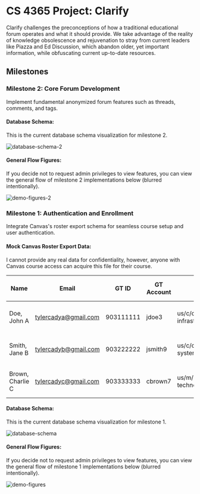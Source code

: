 # CS 4365 Project: Clarify
Clarify challenges the preconceptions of how a traditional educational forum operates and what
it should provide. We take advantage of the reality of knowledge obsolescence and rejuvenation
to stray from current leaders like Piazza and Ed Discussion, which abandon older, yet important
information, while obfuscating current up-to-date resources.
## Milestones

### Milestone 2: Core Forum Development
Implement fundamental anonymized forum features such as threads, comments, and tags.

#### Database Schema:
This is the current database schema visualization for milestone 2.

![database-schema-2](https://github.com/user-attachments/assets/91b48eb7-aba2-41e9-8bb3-b554089d954d)


#### General Flow Figures:
If you decide not to request admin privileges to view features, you can view the general flow of milestone 2 implementations below (blurred intentionally).

![demo-figures-2](https://github.com/user-attachments/assets/fb4c8162-870a-48bc-a329-9c000a6801b1)


### Milestone 1: Authentication and Enrollment
Integrate Canvas's roster export schema for seamless course setup and user authentication.
#### Mock Canvas Roster Export Data:
I cannot provide any real data for confidentiality, however, anyone with Canvas course access can acquire this file for their course.

| Name              | Email                   | GT ID       | GT Account | Major(s) | Role    | Section(s) | Confidential? | Grade Mode   | Last Course Activity      | Total Course Activity |
|------------------|------------------------|-------------|------------|----------|---------|------------|---------------|--------------|----------------------|-------------------|
| Doe, John A     | tylercadya@gmail.com    | 903111111   | jdoe3      | us/c/coc/bscs/a/cs/cs08/info/internetwork-infrastructure | Student  | 202408/CS/2200/A/80169, 202408/CS/2200/A03/88677 | N/A           | Letter Grade | 2024-12-10 10:00 EST  | 100:30:15  |
| Smith, Jane B   | tylercadyb@gmail.com    | 903222222   | jsmith9    | us/c/coc/bscs/a/cs/cs30/info/internetwork-systems | TA       | 202408/CS/2200/A/80169, 202408/CS/2200/A04/88678 | N/A           | Letter Grade | 2024-12-12 14:30 EST  | 120:45:30  |
| Brown, Charlie C | tylercadyc@gmail.com    | 903333333   | cbrown7    | us/m/mgt/bsba/a/ba/mg04/information technology | Teacher  | 202408/CS/2200/A/80169, 202408/CS/2200/A05/88679 | N/A           | Letter Grade | 2024-12-15 09:45 EST  | 95:20:10   |

#### Database Schema:
This is the current database schema visualization for milestone 1.

![database-schema](https://github.com/user-attachments/assets/7bdbb937-5853-46bb-8a5d-94057e40c9a4)


#### General Flow Figures:
If you decide not to request admin privileges to view features, you can view the general flow of milestone 1 implementations below (blurred intentionally).

![demo-figures](https://github.com/user-attachments/assets/11c504dc-da2c-4405-9cd2-a366875d8560)



